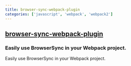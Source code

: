 ```yaml
---
title: browser-sync-webpack-plugin
categories: ['javascript', 'webpack', 'webpack2']
---
```

## [browser-sync-webpack-plugin](https://github.com/Va1/browser-sync-webpack-plugin)

### Easily use BrowserSync in your Webpack project.


Easily use BrowserSync in your Webpack project.
